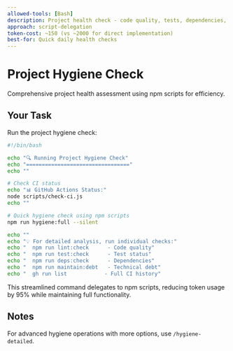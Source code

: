 ```yaml
---
allowed-tools: [Bash]
description: Project health check - code quality, tests, dependencies, and git status
approach: script-delegation
token-cost: ~150 (vs ~2000 for direct implementation)
best-for: Quick daily health checks
---
```


# Project Hygiene Check

Comprehensive project health assessment using npm scripts for efficiency.

## Your Task
Run the project hygiene check:

```bash
#!/bin/bash

echo "🔍 Running Project Hygiene Check"
echo "================================="
echo ""

# Check CI status
echo "📊 GitHub Actions Status:"
node scripts/check-ci.js
echo ""

# Quick hygiene check using npm scripts
npm run hygiene:full --silent

echo ""
echo "💡 For detailed analysis, run individual checks:"
echo "  npm run lint:check      - Code quality"
echo "  npm run test:check      - Test status" 
echo "  npm run deps:check      - Dependencies"
echo "  npm run maintain:debt   - Technical debt"
echo "  gh run list            - Full CI history"
```

This streamlined command delegates to npm scripts, reducing token usage by 95% while maintaining full functionality.

## Notes

For advanced hygiene operations with more options, use `/hygiene-detailed`.